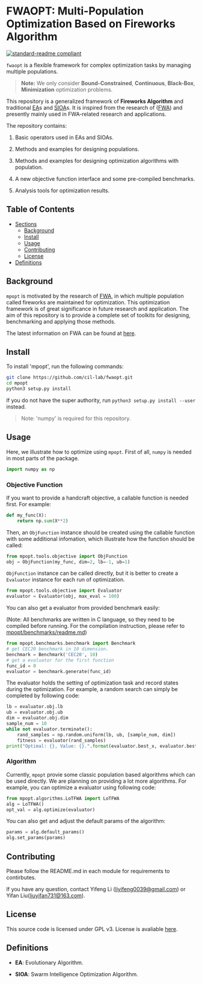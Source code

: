 # FWAOPT: Multi-Population Optimization Based on Fireworks Algorithm

[![standard-readme compliant](https://img.shields.io/badge/readme%20style-standard-brightgreen.svg?style=flat-square)](https://github.com/RichardLitt/standard-readme)

`fwaopt` is a flexible framework for complex optimization tasks by managing multiple populations.

> **Note:** We only consider **Bound-Constrained**, **Continuous**, **Black-Box**, **Minimization** optimization problems.

This repository is a generalized framework of **Fireworks Algorithm** and traditional [EA](#definitions)s and [SIOA](#definitions)s. It is inspired from the research of ([FWA](https://www.cil.pku.edu.cn/fwa/index.htm)) and presently mainly used in FWA-related research and applications.

The repository contains:

1. Basic operators used in EAs and SIOAs.

2. Methods and examples for designing populations.

3. Methods and examples for designing optimization algorithms with population.

4. A new objective function interface and some pre-compiled benchmarks.

5. Analysis tools for optimization results.

## Table of Contents

- [Sections](#sections)
  - [Background](#background)
  - [Install](#install)
  - [Usage](#usage)
  - [Contributing](#contributing)
  - [License](#license)
- [Definitions](#definitions)

## Background

`mpopt` is motivated by the research of [FWA](https://link.springer.com/content/pdf/10.1007/978-3-642-13495-1_44.pdf), in which multiple population called fireworks are maintained for optimization. This optimization framework is of great significance in future research and application. The aim of this repository is to provide a complete set of toolkits for designing, benchmarking and applying those methods.

The latest information on FWA can be found at [here](https://www.cil.pku.edu.cn/fwa/index.htm).

## Install

To install 'mpopt', run the following commands:

```sh
git clone https://github.com/cil-lab/fwaopt.git
cd mpopt
python3 setup.py install
```

If you do not have the super authority, run `python3 setup.py install --user` instead.

> Note: 'numpy' is required for this repository.

## Usage

Here, we illustrate how to optimize using `mpopt`. First of all, `numpy` is needed in most parts of the package.

```python
import numpy as np
```

### Objective Function

If you want to provide a handcraft objective, a callable function is needed first. For example:

```python
def my_func(X):
    return np.sum(X**2)
```

Then, an `ObjFunction` instance should be created using the callable function with some additional infomation, which illustrate how the function should be called:

```python
from mpopt.tools.objective import ObjFunction
obj = ObjFunction(my_func, dim=2, lb=-1, ub=1)
```

`ObjFunction` instance can be called directly, but it is better to create a `Evaluator` instance for each run of optimization. 

```python
from mpopt.tools.objective import Evaluator
evaluator = Evaluator(obj, max_eval = 100)
```

You can also get a evaluator from provided benchmark easily:

(Note: All benchmarks are written in C language, so they need to be compiled before running. For the compilation instruction, please refer to [mpopt/benchmarks/readme.md](./mpopt/benchmarks/readme.md))

```python
from mpopt.benchmarks.benchmark import Benchmark
# get CEC20 benchmark in 10 dimension.
benchmark = Benchmark('CEC20', 10)
# get a evaluator for the first function
func_id = 0
evaluator = benchmark.generate(func_id)
```

The evaluator holds the setting of optimization task and record states during the optimization. For example, a random search can simply be completed by following code:

```python
lb = evaluator.obj.lb
ub = evaluator.obj.ub
dim = evaluator.obj.dim
sample_num = 10
while not evaluator.terminate():
    rand_samples = np.random.uniform(lb, ub, [sample_num, dim])
    fitness = evaluator(rand_samples)
print("Optimal: {}, Value: {}.".format(evaluator.best_x, evaluator.best_y))
```

### Algorithm

Currently, `mpopt` provie some classic population based algorithms which can be used directly. We are planning on providing a lot more algorithms. For example, you can optimize a evaluator using following code:

```python
from mpopt.algorithms.LoTFWA import LoTFWA
alg = LoTFWA()
opt_val = alg.optimize(evaluator)
```

You can also get and adjust the default params of the algorithm:

```python
params = alg.default_params()
alg.set_params(params)
```

## Contributing

Please follow the README.md in each module for requirements to contirbutes.

If you have any question, contact Yifeng Li (liyifeng0039@gmail.com) or Yifan Liu(liuyifan731@163.com).

## License
This source code is licensed under GPL v3. License is avaliable [here](https://github.com/CavalloneChen/mpopt/blob/master/LICENSE).

## Definitions

- **EA**: Evolutionary Algorithm.

- **SIOA**: Swarm Intelligence Optimization Algorithm.



